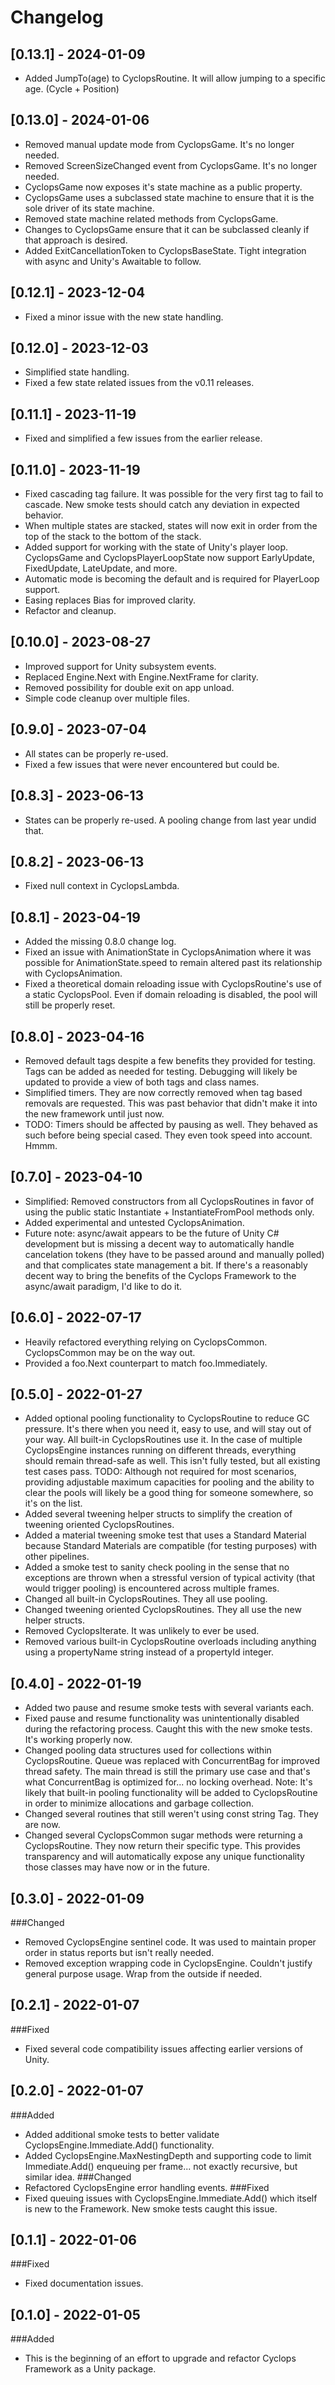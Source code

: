 # Changelog

## [0.13.1] - 2024-01-09

- Added JumpTo(age) to CyclopsRoutine. It will allow jumping to a specific age. (Cycle + Position)

## [0.13.0] - 2024-01-06

- Removed manual update mode from CyclopsGame. It's no longer needed.
- Removed ScreenSizeChanged event from CyclopsGame. It's no longer needed.
- CyclopsGame now exposes it's state machine as a public property.
- CyclopsGame uses a subclassed state machine to ensure that it is the sole driver of its state machine.
- Removed state machine related methods from CyclopsGame.
- Changes to CyclopsGame ensure that it can be subclassed cleanly if that approach is desired.
- Added ExitCancellationToken to CyclopsBaseState. Tight integration with async and Unity's Awaitable to follow.

## [0.12.1] - 2023-12-04

- Fixed a minor issue with the new state handling.

## [0.12.0] - 2023-12-03

- Simplified state handling.
- Fixed a few state related issues from the v0.11 releases.

## [0.11.1] - 2023-11-19

- Fixed and simplified a few issues from the earlier release.

## [0.11.0] - 2023-11-19

- Fixed cascading tag failure. It was possible for the very first tag to fail to cascade. New smoke tests should catch any deviation in expected behavior.
- When multiple states are stacked, states will now exit in order from the top of the stack to the bottom of the stack.
- Added support for working with the state of Unity's player loop. CyclopsGame and CyclopsPlayerLoopState now support EarlyUpdate, FixedUpdate, LateUpdate, and more.
- Automatic mode is becoming the default and is required for PlayerLoop support.
- Easing replaces Bias for improved clarity.
- Refactor and cleanup.

## [0.10.0] - 2023-08-27

- Improved support for Unity subsystem events.
- Replaced Engine.Next with Engine.NextFrame for clarity.
- Removed possibility for double exit on app unload.
- Simple code cleanup over multiple files.

## [0.9.0] - 2023-07-04

- All states can be properly re-used.
- Fixed a few issues that were never encountered but could be.

## [0.8.3] - 2023-06-13

- States can be properly re-used. A pooling change from last year undid that.

## [0.8.2] - 2023-06-13

- Fixed null context in CyclopsLambda.

## [0.8.1] - 2023-04-19

- Added the missing 0.8.0 change log.
- Fixed an issue with AnimationState in CyclopsAnimation where it was possible for AnimationState.speed to remain altered past its relationship with CyclopsAnimation.
- Fixed a theoretical domain reloading issue with CyclopsRoutine's use of a static CyclopsPool. Even if domain reloading is disabled, the pool will still be properly reset.

## [0.8.0] - 2023-04-16

- Removed default tags despite a few benefits they provided for testing. Tags can be added as needed for testing. Debugging will likely be updated to provide a view of both tags and class names.
- Simplified timers. They are now correctly removed when tag based removals are requested. This was past behavior that didn't make it into the new framework until just now.
- TODO: Timers should be affected by pausing as well. They behaved as such before being special cased. They even took speed into account. Hmmm.

## [0.7.0] - 2023-04-10

- Simplified: Removed constructors from all CyclopsRoutines in favor of using the public static Instantiate + InstantiateFromPool methods only.
- Added experimental and untested CyclopsAnimation.
- Future note: async/await appears to be the future of Unity C# development but is missing a decent way to automatically handle cancelation tokens (they have to be passed around and manually polled) and that complicates state management a bit. If there's a reasonably decent way to bring the benefits of the Cyclops Framework to the async/await paradigm, I'd like to do it.

## [0.6.0] - 2022-07-17

- Heavily refactored everything relying on CyclopsCommon. CyclopsCommon may be on the way out.
- Provided a foo.Next counterpart to match foo.Immediately.

## [0.5.0] - 2022-01-27

- Added optional pooling functionality to CyclopsRoutine to reduce GC pressure. It's there when you need it, easy to use, and will stay out of your way. All built-in CyclopsRoutines use it. In the case of multiple CyclopsEngine instances running on different threads, everything should remain thread-safe as well. This isn't fully tested, but all existing test cases pass. TODO: Although not required for most scenarios, providing adjustable maximum capacities for pooling and the ability to clear the pools will likely be a good thing for someone somewhere, so it's on the list.
- Added several tweening helper structs to simplify the creation of tweening oriented CyclopsRoutines.
- Added a material tweening smoke test that uses a Standard Material because Standard Materials are compatible (for testing purposes) with other pipelines.
- Added a smoke test to sanity check pooling in the sense that no exceptions are thrown when a stressful version of typical activity (that would trigger pooling) is encountered across multiple frames.
- Changed all built-in CyclopsRoutines. They all use pooling.
- Changed tweening oriented CyclopsRoutines. They all use the new helper structs.
- Removed CyclopsIterate. It was unlikely to ever be used.
- Removed various built-in CyclopsRoutine overloads including anything using a propertyName string instead of a propertyId integer.

## [0.4.0] - 2022-01-19

- Added two pause and resume smoke tests with several variants each.
- Fixed pause and resume functionality was unintentionally disabled during the refactoring process. Caught this with the new smoke tests. It's working properly now.
- Changed pooling data structures used for collections within CyclopsRoutine. Queue was replaced with ConcurrentBag for improved thread safety. The main thread is still the primary use case and that's what ConcurrentBag is optimized for... no locking overhead. Note: It's likely that built-in pooling functionality will be added to CyclopsRoutine in order to minimize allocations and garbage collection.
- Changed several routines that still weren't using const string Tag. They are now.
- Changed several CyclopsCommon sugar methods were returning a CyclopsRoutine. They now return their specific type. This provides transparency and will automatically expose any unique functionality those classes may have now or in the future.

## [0.3.0] - 2022-01-09

###Changed

- Removed CyclopsEngine sentinel code. It was used to maintain proper order in status reports but isn't really needed.
- Removed exception wrapping code in CyclopsEngine. Couldn't justify general purpose usage. Wrap from the outside if needed.

## [0.2.1] - 2022-01-07

###Fixed

- Fixed several code compatibility issues affecting earlier versions of Unity.

## [0.2.0] - 2022-01-07

###Added

- Added additional smoke tests to better validate CyclopsEngine.Immediate.Add() functionality.
- Added CyclopsEngine.MaxNestingDepth and supporting code to limit Immediate.Add() enqueuing per frame... not exactly recursive, but similar idea.
  ###Changed
- Refactored CyclopsEngine error handling events.
  ###Fixed
- Fixed queuing issues with CyclopsEngine.Immediate.Add() which itself is new to the Framework. New smoke tests caught this issue.

## [0.1.1] - 2022-01-06

###Fixed

- Fixed documentation issues.

## [0.1.0] - 2022-01-05

###Added

- This is the beginning of an effort to upgrade and refactor Cyclops Framework as a Unity package.
